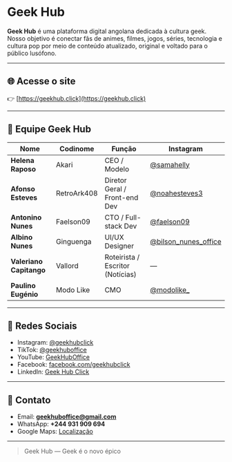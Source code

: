 # Geek Hub

**Geek Hub** é uma plataforma digital angolana dedicada à cultura geek. Nosso objetivo é conectar fãs de animes, filmes, jogos, séries, tecnologia e cultura pop por meio de conteúdo atualizado, original e voltado para o público lusófono.

---

## 🌐 Acesse o site

👉 [https://geekhub.click](https://geekhub.click)

---

## 👥 Equipe Geek Hub

| Nome                  | Codinome        | Função                         | Instagram                                         |
|-----------------------|-----------------|--------------------------------|---------------------------------------------------|
| **Helena Raposo**     | Akari           | CEO / Modelo                   | [@samahelly](https://www.instagram.com/samahelly/)           |
| **Afonso Esteves**    | RetroArk408     | Diretor Geral / Front-end Dev | [@noahesteves3](https://www.instagram.com/noahesteves3/)     |
| **Antonino Nunes**    | Faelson09       | CTO / Full-stack Dev          | [@faelson09](https://www.instagram.com/faelson09/)           |
| **Albino Nunes**      | Ginguenga       | UI/UX Designer                | [@bilson_nunes_office](https://www.instagram.com/bilson_nunes_office/) |
| **Valeriano Capitango** | Vallord       | Roteirista / Escritor (Notícias) | —                                             |
| **Paulino Eugénio**   | Modo Like       | CMO                           | [@modolike_](https://www.instagram.com/modolike_/)           |

---

## 📲 Redes Sociais

- Instagram: [@geekhubclick](https://www.instagram.com/geekhubclick/)
- TikTok: [@geekhuboffice](https://www.tiktok.com/@geekhuboffice)
- YouTube: [GeekHubOffice](https://www.youtube.com/@GeekHubOffice/)
- Facebook: [facebook.com/geekhubclick](https://www.facebook.com/geekhubclick)
- LinkedIn: [Geek Hub Click](https://www.linkedin.com/company/geekhub-click)

---

## 📩 Contato

- Email: **geekhuboffice@gmail.com**
- WhatsApp: **+244 931 909 694**
- Google Maps: [Localização](https://g.co/kgs/K7EgXRA)

---

> Geek Hub — Geek é o novo épico
